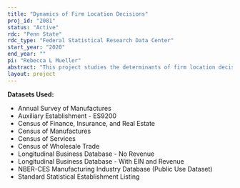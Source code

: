 ```yaml
---
title: "Dynamics of Firm Location Decisions"
proj_id: "2081"
status: "Active"
rdc: "Penn State"
rdc_type: "Federal Statistical Research Data Center"
start_year: "2020"
end_year: ""
pi: "Rebecca L Mueller"
abstract: "This project studies the determinants of firm location decisions, including both where to operate and, for multi-establishment firms, how to allocate workers across locations. New firms have to consider local labor market conditions, infrastructure, taxes, and the regulatory environment when deciding where to locate their production facilities. This is also relevant for existing firms as location decisions are not permanent and incumbents respond to changes in the economic environment in which they operate. The Census data show the size and location of establishments in each year, as well as firm identifiers. We can use this to analyze the yearly movement of establishments."
layout: project
---
```


**Datasets Used:**

  - Annual Survey of Manufactures 
  - Auxiliary Establishment - ES9200 
  - Census of Finance, Insurance, and Real Estate 
  - Census of Manufactures 
  - Census of Services 
  - Census of Wholesale Trade 
  - Longitudinal Business Database - No Revenue 
  - Longitudinal Business Database - With EIN and Revenue 
  - NBER-CES Manufacturing Industry Database (Public Use Dataset) 
  - Standard Statistical Establishment Listing 


